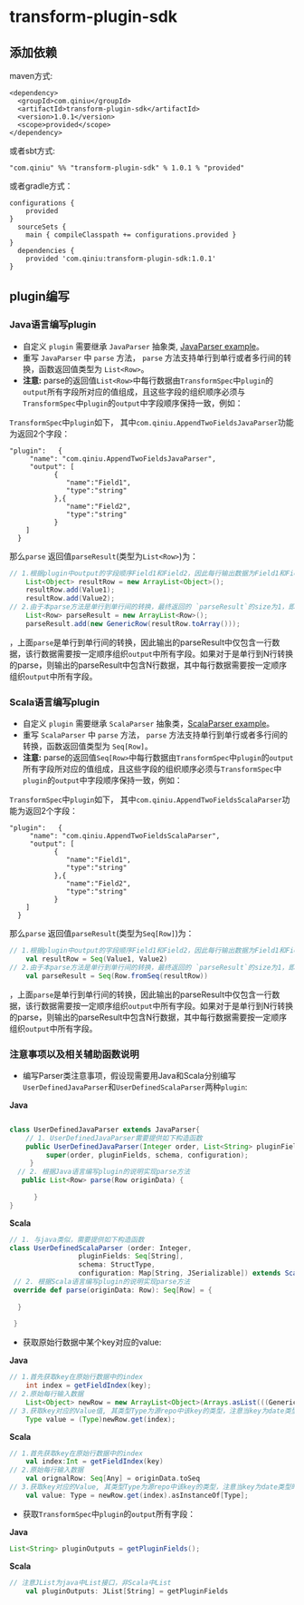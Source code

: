# transform-plugin-sdk

## 添加依赖
maven方式:

```
<dependency>
  <groupId>com.qiniu</groupId>
  <artifactId>transform-plugin-sdk</artifactId>
  <version>1.0.1</version>
  <scope>provided</scope>
</dependency>
```
或者sbt方式:

```
"com.qiniu" %% "transform-plugin-sdk" % 1.0.1 % "provided"
```

或者gradle方式：

```
configurations {
    provided
}
  sourceSets {
    main { compileClasspath += configurations.provided }
}
  dependencies {
    provided 'com.qiniu:transform-plugin-sdk:1.0.1'
}

```

## plugin编写

### Java语言编写plugin

* 自定义 `plugin` 需要继承 `JavaParser` 抽象类,  [JavaParser example](https://github.com/qiniu/transform-plugin-sdk/blob/develop/src/main/scala/com/qiniu/pipeline/sdk/examples/AppendDateTimeJavaParser.java)。
* 重写 `JavaParser` 中 `parse` 方法， `parse` 方法支持单行到单行或者多行间的转换，函数返回值类型为 `List<Row>`。
* **注意:** parse的返回值`List<Row>`中每行数据由`TransformSpec`中`plugin`的`output`所有字段所对应的值组成，且这些字段的组织顺序必须与`TransformSpec`中`plugin`的`output`中字段顺序保持一致，例如：

`TransformSpec`中`plugin`如下， 其中`com.qiniu.AppendTwoFieldsJavaParser`功能为返回2个字段：

```
"plugin":   {
     "name": "com.qiniu.AppendTwoFieldsJavaParser",
     "output": [
           {
              "name":"Field1",
              "type":"string"
           },{
              "name":"Field2",
              "type":"string"
           }
   	]
  }
```
那么`parse` 返回值`parseResult`(类型为`List<Row>`)为：

``` java
// 1.根据plugin中output的字段顺序Field1和Field2，因此每行输出数据为Field1和Field2相应值Value1和Value2组成的List
	List<Object> resultRow = new ArrayList<Object>();
	resultRow.add(Value1);
	resultRow.add(Value2);
// 2.由于本parse方法是单行到单行间的转换，最终返回的 `parseResult`的size为1，即只包含resultRow
	List<Row> parseResult = new ArrayList<Row>();
	parseResult.add(new GenericRow(resultRow.toArray()));
```
，上面`parse`是单行到单行间的转换，因此输出的parseResult中仅包含一行数据，该行数据需要按一定顺序组织`output`中所有字段。如果对于是单行到N行转换的parse，则输出的parseResult中包含N行数据，其中每行数据需要按一定顺序组织`output`中所有字段。


### Scala语言编写plugin

* 自定义 `plugin` 需要继承 `ScalaParser` 抽象类，[ScalaParser example](https://github.com/qiniu/transform-plugin-sdk/blob/develop/src/main/scala/com/qiniu/pipeline/sdk/examples/AppendDateTimeParser.scala)。
* 重写 `ScalaParser` 中 `parse` 方法， `parse` 方法支持单行到单行或者多行间的转换，函数返回值类型为 `Seq[Row]`。
* **注意:** parse的返回值`Seq[Row>`中每行数据由`TransformSpec`中`plugin`的`output`所有字段所对应的值组成，且这些字段的组织顺序必须与`TransformSpec`中`plugin`的`output`中字段顺序保持一致，例如：

`TransformSpec`中`plugin`如下， 其中`com.qiniu.AppendTwoFieldsScalaParser`功能为返回2个字段：

```
"plugin":   {
     "name": "com.qiniu.AppendTwoFieldsScalaParser",
     "output": [
           {
              "name":"Field1",
              "type":"string"
           },{
              "name":"Field2",
              "type":"string"
           }
   	]
  }
```
那么`parse` 返回值`parseResult`(类型为`Seq[Row]`)为：

``` scala
// 1.根据plugin中output的字段顺序Field1和Field2，因此每行输出数据为Field1和Field2相应值Value1和Value2组成的Seq	
	val resultRow = Seq(Value1, Value2)
// 2.由于本parse方法是单行到单行间的转换，最终返回的 `parseResult`的size为1，即只包含resultRow
	val parseResult = Seq(Row.fromSeq(resultRow))
```
，上面`parse`是单行到单行间的转换，因此输出的parseResult中仅包含一行数据，该行数据需要按一定顺序组织`output`中所有字段。如果对于是单行到N行转换的parse，则输出的parseResult中包含N行数据，其中每行数据需要按一定顺序组织`output`中所有字段。


### 注意事项以及相关辅助函数说明

* 编写Parser类注意事项，假设现需要用Java和Scala分别编写`UserDefinedJavaParser`和`UserDefinedScalaParser`两种`plugin`:

**Java**

``` java

class UserDefinedJavaParser extends JavaParser{
	// 1. UserDefinedJavaParser需要提供如下构造函数
	public UserDefinedJavaParser(Integer order, List<String> pluginFields, StructType schema, Map<String, Serializable> configuration) {
   		 super(order, pluginFields, schema, configuration);
 	 }
  // 2. 根据Java语言编写plugin的说明实现parse方法
   public List<Row> parse(Row originData) {
   
      }
}

```

**Scala**

``` scala
// 1. 与java类似，需要提供如下构造函数
class UserDefinedScalaParser (order: Integer,
                 pluginFields: Seq[String],
                 schema: StructType,
                 configuration: Map[String, JSerializable]) extends ScalaParser(order, pluginFields, schema, configuration) {
 // 2. 根据Scala语言编写plugin的说明实现parse方法
 override def parse(originData: Row): Seq[Row] = {
   
  }
 
 }

```

* 获取原始行数据中某个key对应的value:

**Java**

``` java
// 1.首先获取key在原始行数据中的index
	int index = getFieldIndex(key);
// 2.原始每行输入数据
	List<Object> newRow = new ArrayList<Object>(Arrays.asList(((GenericRow)originData).values()));
// 3.获取key对应的Value值, 其类型Type为源repo中该key的类型，注意当key为date类型时候，类型Type为Long类型。
	Type value = (Type)newRow.get(index);
```

**Scala**

``` scala
// 1.首先获取key在原始行数据中的index
	val index:Int = getFieldIndex(key)
// 2.原始每行输入数据
	val orignalRow: Seq[Any] = originData.toSeq
// 3.获取key对应的Value, 其类型Type为源repo中该key的类型，注意当key为date类型时候，类型Type为Long类型。
	val value: Type = newRow.get(index).asInstanceOf[Type];
```

* 获取`TransformSpec`中`plugin`的`output`所有字段：

**Java**

``` java
List<String> pluginOutputs = getPluginFields();
```

**Scala**

``` scala
// 注意JList为java中List接口，非Scala中List
	val pluginOutputs: JList[String] = getPluginFields
```
